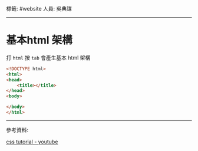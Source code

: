 標籤: #website
人員: 吳典謀

---

# 基本html 架構

打 `html` 按 `tab` 會產生基本 html 架構

```html
<!DOCTYPE html>
<html>
<head>
	<title></title>
</head>
<body>

</body>
</html>
```

---

參考資料:

[css tutorial - youtube](https://youtu.be/1Rs2ND1ryYc)